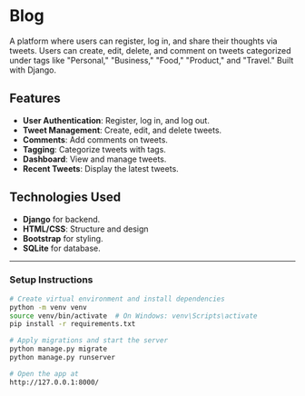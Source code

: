 # Blog

A platform where users can register, log in, and share their thoughts via tweets. Users can create, edit, delete, and comment on tweets categorized under tags like "Personal," "Business," "Food," "Product," and "Travel." Built with Django.

## Features

- **User Authentication**: Register, log in, and log out.  
- **Tweet Management**: Create, edit, and delete tweets.  
- **Comments**: Add comments on tweets.  
- **Tagging**: Categorize tweets with tags.  
- **Dashboard**: View and manage tweets.  
- **Recent Tweets**: Display the latest tweets.

## Technologies Used

- **Django** for backend.
- **HTML/CSS**: Structure and design
- **Bootstrap** for styling.
- **SQLite** for database.  

---

### Setup Instructions

```bash
# Create virtual environment and install dependencies
python -m venv venv
source venv/bin/activate  # On Windows: venv\Scripts\activate
pip install -r requirements.txt

# Apply migrations and start the server
python manage.py migrate
python manage.py runserver

# Open the app at
http://127.0.0.1:8000/

